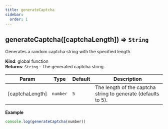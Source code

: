 ```yaml
---
title: generateCaptcha
sidebar:
  order: 1
---
```




## generateCaptcha([captchaLength]) ⇒ <code>String</code>
Generates a random captcha string with the specified length.

**Kind**: global function  
**Returns**: <code>String</code> - The generated captcha string.  

| Param | Type | Default | Description |
| --- | --- | --- | --- |
| [captchaLength] | <code>number</code> | <code>5</code> | The length of the captcha string to generate (defaults to 5). |

**Example**  
```js
console.log(generateCaptcha(number))
```
